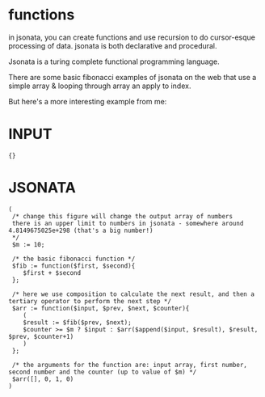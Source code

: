 # functions

in jsonata, you can create functions and use recursion to 
do cursor-esque processing of data. jsonata is both declarative and procedural.

Jsonata is a turing complete functional programming language.

There are some basic fibonacci examples of jsonata on the web that
use a simple array & looping through array an apply to index.

But here's a more interesting example from me:

# INPUT
```
{}
```

# JSONATA
```
(
 /* change this figure will change the output array of numbers
 there is an upper limit to numbers in jsonata - somewhere around 4.8149675025e+298 (that's a big number!)
 */
 $m := 10;
 
 /* the basic fibonacci function */
 $fib := function($first, $second){
 	$first + $second
 };
 
 /* here we use composition to calculate the next result, and then a tertiary operator to perform the next step */
 $arr := function($input, $prev, $next, $counter){
    (
    $result := $fib($prev, $next);
    $counter >= $m ? $input : $arr($append($input, $result), $result, $prev, $counter+1)
    )
 };
 
 /* the arguments for the function are: input array, first number, second number and the counter (up to value of $m) */
 $arr([], 0, 1, 0)
)
```
